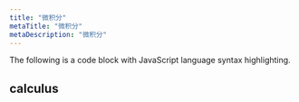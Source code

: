 ```yaml
---
title: "微积分"
metaTitle: "微积分"
metaDescription: "微积分"
---
```


The following is a code block with JavaScript language syntax highlighting.

## calculus
